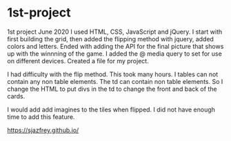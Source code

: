 # 1st-project
1st project June 2020
I used HTML, CSS, JavaScript and jQuery.
I start with first building the grid, then added the flipping method with jquery, added colors and letters. Ended with adding the API for the final picture that shows up with the winnning of the game. I added the @ media query to set for use on different devices. Created a file for my project.

I had difficulty with the flip method. This took many hours. I tables can not contain any non table elements. The td can contain non table elements. So I change the HTML to put divs in the td to change the front and back of the cards. 

I would add add imagines to the tiles when flipped. I did not have enough time to add this feature. 

https://sjazfrey.github.io/
